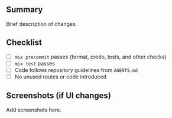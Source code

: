 ## Summary

Brief description of changes.

## Checklist

- [ ] `mix precommit` passes (format, credo, tests, and other checks)
- [ ] `mix test` passes
- [ ] Code follows repository guidelines from `AGENTS.md`
- [ ] No unused routes or code introduced

## Screenshots (if UI changes)

Add screenshots here.

